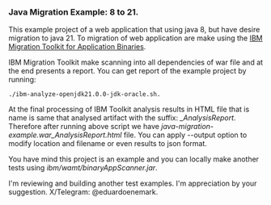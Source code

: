 ### Java Migration Example: 8 to 21.

This example project of a web application that using java 8, but have desire migration to java 21.  To migration of web application are make using the [IBM Migration Toolkit for Application Binaries](https://www.ibm.com/docs/en/wamt?topic=migration-toolkit-application-binaries).

IBM Migration Toolkit make scanning into all dependencies of war file and at the end presents a report. You can get report of the example project by running: 

```cli 
./ibm-analyze-openjdk21.0.0-jdk-oracle.sh.
```

At the final processing of IBM Toolkit analysis results in HTML file that is name is same that analysed artifact with the suffix: *_AnalysisReport*. Therefore after running above script we have *java-migration-example.war_AnalysisReport.html* file. You can apply --output option to modify location and filename or even results to json format.

You have mind this project is an example and you can locally make another tests using *ibm/wamt/binaryAppScanner.jar*.


I'm reviewing and building another test examples. I'm appreciation by your suggestion. 
X/Telegram: @eduardoenemark.

